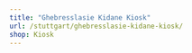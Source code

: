 ```yaml
---
title: "Ghebresslasie Kidane Kiosk"
url: /stuttgart/ghebresslasie-kidane-kiosk/
shop: Kiosk
---
```

